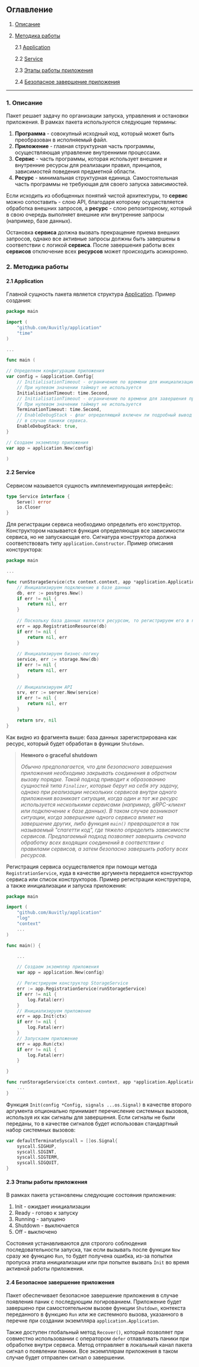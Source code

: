 ## Оглавление
1. [Описание](#desc)
2. [Методика работы](#work)

    2.1 [Application](#application)
    
    2.2 [Service](#service)

    2.3 [Этапы работы приложения](#state)

    2.4 [Безопасное завершение приложения](#graceful)
---

<a name="desc"></a>
### 1. Описание

Пакет решает задачу по организации запуска, управления и остановки приложения.
В рамках пакета используются следующие термины:

1. **Программа** - совокупный исходный код, который может быть преобразован в исполняемый файл.
2. **Приложение** - главная структурная часть программы, осуществляющая управление внутренними процессами.
3. **Сервис** - часть программы, которая использует внешние и внутренние ресурсы для реализации правил, 
принципов, зависимостей поведения предметной области.
4. **Ресурс** - минимальная структурная единица. Самостоятельная часть программы не требующая для своего 
запуска зависимостей.

Если исходить из обобщенных понятий чистой архитектуры, то **сервис** можно сопоставить - слою API, благодаря которому 
осуществляется обработка внешних запросов, а **ресурс** - слою репозиторному, который в свою очередь выполняет внешние 
или внутренние запросы (например, базе данных). 

Остановка **сервиса** должна вызвать прекращение приема внешних запросов, однако все активные запросы должны быть 
завершены в соответствии с логикой **сервиса**. После завершения работы всех **сервисов** отключение всех **ресурсов** 
может происходить асинхронно. 

<a name="work"></a>
### 2. Методика работы

<a name="application"></a>
#### 2.1 Application

Главной сущность пакета является структура [Application](https://github.com/Auvitly/application/blob/e13a0dbd066e946908eaabb410cc1b00a9e57931/application.go#L15).
Пример создания:

````go
package main

import (
	"github.com/Auvitly/application"
	"time"
)

...

func main (

// Определяем конфигурацию приложения
var config = &application.Config{
	// InitialisationTimeout - ограничение по времени для инициализации.
	// При нулевом значении таймаут не используется
	InitialisationTimeout: time.Second,
	// InitialisationTimeout - ограничение по времени для завершения приложения.
	// При нулевом значении таймаут не используется
	TerminationTimeout: time.Second,
	// EnableDebugStack - флаг определяющий включен ли подробный вывод ошибки 
	// в случае паники сервиса.
	EnableDebugStack: true,
}

// Создаем экземпляр приложения
var app = application.New(config)

)
````

<a name="service"></a>
#### 2.2 Service

Сервисом называется сущность имплементирующая интерфейс:

````go
type Service interface {
	Serve() error
	io.Closer
}
````

Для регистрации сервиса необходимо определить его конструктор. Конструктором называется
функция определяющая все зависимости сервиса, но не запускающая его. Сигнатура конструктора
должна соответствовать типу `application.Constructor`. Пример описания конструктора:

````go
package main

...

func runStorageService(ctx context.context, app *application.Application) (application.Service, error) {
	// Инициализируем подключение в базе данных
	db, err := postgres.New()
	if err != nil {
		return nil, err
	}
	
	// Поскольку база данных является ресурсом, то регистрируем его в приложении
	err = app.RegistrationResource(db)
	if err != nil {
		return nil, err
	}
	
	// Инициализируем бизнес-логику
	service, err := storage.New(db)
	if err != nil {
		return nil, err
	}
	
	// Инициализируем API
	srv, err := server.New(service)
	if err != nil {
		return nil, err
	}
	
	return srv, nil
}
````

Как видно из фрагмента выше: база данных зарегистрирована как ресурс, который будет обработан в функции `Shutdown`. 

>**Немного о graceful shutdown**
>
>_Обычно предполагается, что для безопасного завершения приложения необходимо закрывать соединения в обратном вызову
порядке. Такой подход приводит к образованию сущностей типа `Finalizer`, которые берут на себя эту задачу, однако
при реализации нескольких сервисов внутри одного приложения возникает ситуация, когда один и тот же ресурс используется
несколькими сервисами (например, gRPC-клиент или подключение к базе данных). В таком случае возникают ситуации, 
когда завершение одного сервиса влияет на завершение других, либо функция `main()` превращается в так называемый 
"спагетти код", где тяжело определить зависимости сервисов. Предлагаемый подход позволяет завершить сначала обработку всех входящих
соединений в соответствии с правилами сервисов, а затем безопасно завершить работу всех ресурсов._

Регистрация сервиса осуществляется при помощи метода `RegistrationService`, куда в качестве аргумента передается 
конструктор сервиса или список конструкторов. Пример регистрации конструктора, а также инициализации 
и запуска приложения:

````go
package main

import (
    "github.com/Auvitly/application"
    "log"
    "context"
    ...
)

func main() {

	...

	// Создаем экземпляр приложения
	var app = application.New(config)

	// Регистрируем конструктор StorageService
	err := app.RegistrationService(runStorageService)
	if err != nil {
		log.Fatal(err)
	}
	// Инициализируем приложение
	err = app.Init(ctx)
	if err != nil {
		log.Fatal(err)
    }
	// Запускаем приложение
	err = app.Run(ctx)
	if err != nil {
		log.Fatal(err)
	}

}

func runStorageService(ctx context.context, app *application.Application) (application.Service, error) {
	...
}
````

Функция `Init(config *Config, signals ...os.Signal)` в качестве второго аргумента опционально принимает перечисление системных
вызовов, используя их как сигналы для завершения. Если сигналы не были переданы, то в качестве сигналов будет
использован стандартный набор системных вызовов:

````go
var defaultTerminateSyscall = []os.Signal{
	syscall.SIGHUP,
	syscall.SIGINT,
	syscall.SIGTERM,
	syscall.SIGQUIT,
}
````

<a name="state"></a>
#### 2.3 Этапы работы приложения

В рамках пакета установлены следующие состояния приложения:

1. Init - ожидает инициализации
2. Ready - готово к запуску
3. Running - запущено
4. Shutdown - выключается
5. Off - выключено

Состояния устанавливаются для строгого соблюдения последовательности запуска, так если вызывать после функции
`New` сразу же функцию `Run`, то будет получена ошибка, из-за попытки пропуска этапа инициализации или при попытке 
вызвать `Init` во время активной работы приложения.

<a name="graceful"></a>
#### 2.4 Безопасное завершение приложения

Пакет обеспечивает безопасное завершение приложения в случае появления паник с последующим логированием. 
Приложение будет завершено при самостоятельном вызове функции `Shutdown`, контекста переданного в функцию `Run` 
или же системного вызова, указанного в перечне при создании экземпляра `application.Application`.

Также доступен глобальный метод `Recover()`, который позволяет при совместно использовании с оператором
`defer` отлавливать паники при обработке внутри сервиса. Метод отправляет в локальный канал пакета сигнал
о появлении паники. Все экземплярам приложения в таком случае будет отправлен сигнал о завершении.
